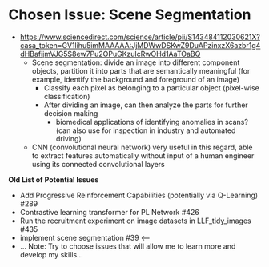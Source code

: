 # Chosen Issue: Scene Segmentation
- https://www.sciencedirect.com/science/article/pii/S143484112030621X?casa_token=GV1lihu5imMAAAAA:JjMDWwDSKwZ9DuAPzinxzX6azbr1g4dHBafijmVJG5S8ew7Pu2OPuGKzulcRwOHd1AaTOaBQ
  - Scene segmentation: divide an image into different component objects, partition it into parts that are semantically meaningful (for example, identify the background and foreground of an image)
    - Classify each pixel as belonging to a particular object (pixel-wise classification)
    - After dividing an image, can then analyze the parts for further decision making
      - biomedical applications of identifying anomalies in scans? (can also use for inspection in industry and automated driving)
  - CNN (convolutional neural network) very useful in this regard, able to extract features automatically without input of a human engineer using its connected convolutional layers



**Old List of Potential Issues**
* Add Progressive Reinforcement Capabilities (potentially via Q-Learning) #289
* Contrastive learning transformer for PL Network #426
* Run the recruitment experiment on image datasets in LLF_tidy_images #435
* implement scene segmentation #39 <-- 
* ...
Note: Try to choose issues that will allow me to learn more and develop my skills...

